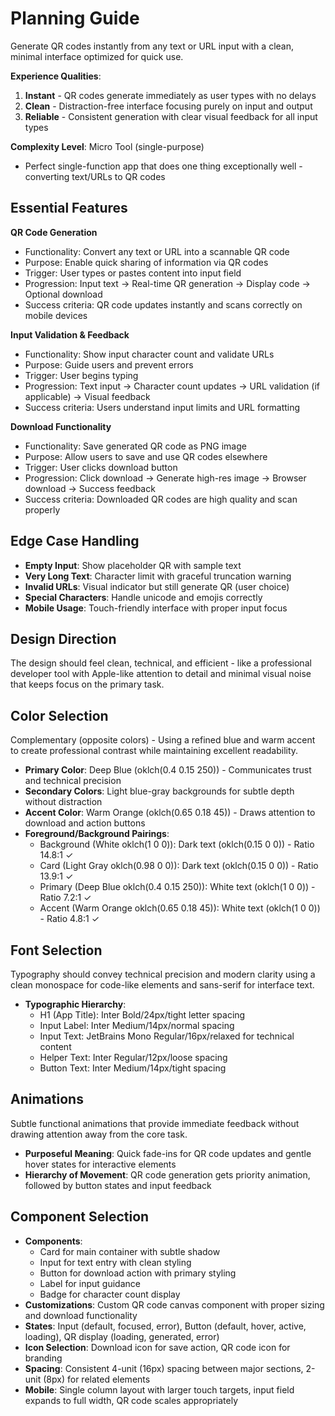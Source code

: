 # Planning Guide

Generate QR codes instantly from any text or URL input with a clean, minimal interface optimized for quick use.

**Experience Qualities**: 
1. **Instant** - QR codes generate immediately as user types with no delays
2. **Clean** - Distraction-free interface focusing purely on input and output
3. **Reliable** - Consistent generation with clear visual feedback for all input types

**Complexity Level**: Micro Tool (single-purpose)
- Perfect single-function app that does one thing exceptionally well - converting text/URLs to QR codes

## Essential Features

**QR Code Generation**
- Functionality: Convert any text or URL into a scannable QR code
- Purpose: Enable quick sharing of information via QR codes
- Trigger: User types or pastes content into input field
- Progression: Input text → Real-time QR generation → Display code → Optional download
- Success criteria: QR code updates instantly and scans correctly on mobile devices

**Input Validation & Feedback**
- Functionality: Show input character count and validate URLs
- Purpose: Guide users and prevent errors
- Trigger: User begins typing
- Progression: Text input → Character count updates → URL validation (if applicable) → Visual feedback
- Success criteria: Users understand input limits and URL formatting

**Download Functionality**
- Functionality: Save generated QR code as PNG image
- Purpose: Allow users to save and use QR codes elsewhere
- Trigger: User clicks download button
- Progression: Click download → Generate high-res image → Browser download → Success feedback
- Success criteria: Downloaded QR codes are high quality and scan properly

## Edge Case Handling

- **Empty Input**: Show placeholder QR with sample text
- **Very Long Text**: Character limit with graceful truncation warning
- **Invalid URLs**: Visual indicator but still generate QR (user choice)
- **Special Characters**: Handle unicode and emojis correctly
- **Mobile Usage**: Touch-friendly interface with proper input focus

## Design Direction

The design should feel clean, technical, and efficient - like a professional developer tool with Apple-like attention to detail and minimal visual noise that keeps focus on the primary task.

## Color Selection

Complementary (opposite colors) - Using a refined blue and warm accent to create professional contrast while maintaining excellent readability.

- **Primary Color**: Deep Blue (oklch(0.4 0.15 250)) - Communicates trust and technical precision
- **Secondary Colors**: Light blue-gray backgrounds for subtle depth without distraction
- **Accent Color**: Warm Orange (oklch(0.65 0.18 45)) - Draws attention to download and action buttons
- **Foreground/Background Pairings**: 
  - Background (White oklch(1 0 0)): Dark text (oklch(0.15 0 0)) - Ratio 14.8:1 ✓
  - Card (Light Gray oklch(0.98 0 0)): Dark text (oklch(0.15 0 0)) - Ratio 13.9:1 ✓
  - Primary (Deep Blue oklch(0.4 0.15 250)): White text (oklch(1 0 0)) - Ratio 7.2:1 ✓
  - Accent (Warm Orange oklch(0.65 0.18 45)): White text (oklch(1 0 0)) - Ratio 4.8:1 ✓

## Font Selection

Typography should convey technical precision and modern clarity using a clean monospace for code-like elements and sans-serif for interface text.

- **Typographic Hierarchy**: 
  - H1 (App Title): Inter Bold/24px/tight letter spacing
  - Input Label: Inter Medium/14px/normal spacing  
  - Input Text: JetBrains Mono Regular/16px/relaxed for technical content
  - Helper Text: Inter Regular/12px/loose spacing
  - Button Text: Inter Medium/14px/tight spacing

## Animations

Subtle functional animations that provide immediate feedback without drawing attention away from the core task.

- **Purposeful Meaning**: Quick fade-ins for QR code updates and gentle hover states for interactive elements
- **Hierarchy of Movement**: QR code generation gets priority animation, followed by button states and input feedback

## Component Selection

- **Components**: 
  - Card for main container with subtle shadow
  - Input for text entry with clean styling
  - Button for download action with primary styling
  - Label for input guidance
  - Badge for character count display
- **Customizations**: Custom QR code canvas component with proper sizing and download functionality
- **States**: Input (default, focused, error), Button (default, hover, active, loading), QR display (loading, generated, error)
- **Icon Selection**: Download icon for save action, QR code icon for branding
- **Spacing**: Consistent 4-unit (16px) spacing between major sections, 2-unit (8px) for related elements
- **Mobile**: Single column layout with larger touch targets, input field expands to full width, QR code scales appropriately